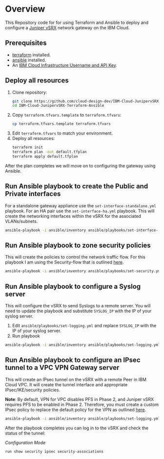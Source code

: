 # Overview
This Repository code for for using Terraform and Ansible to deploy and configure a [Juniper vSRX](https://cloud.ibm.com/docs/vsrx?topic=vsrx-about-ibm-cloud-juniper-vsrx)  network gateway on the IBM Cloud. 

## Prerequisites
 - [terraform](https://www.terraform.io/downloads.html) installed.
 - [ansible](https://docs.ansible.com/ansible/latest/installation_guide/intro_installation.html) installed.
 - An [IBM Cloud Infrastructure Username and API Key](https://cloud.ibm.com/docs/account?topic=account-classic_keys).

## Deploy all resources
1. Clone repository:
    ```sh
    git clone https://github.com/cloud-design-dev/IBM-Cloud-JunipervSRX-Terraform-Ansible.git
    cd IBM-Cloud-JunipervSRX-Terraform-Ansible
    ```
1. Copy `terraform.tfvars.template` to `terraform.tfvars`:
   ```sh
   cp terraform.tfvars.template terraform.tfvars
   ```
1. Edit `terraform.tfvars` to match your environment.
1. Deploy all resources:
   ```sh
   terraform init
   terraform plan -out default.tfplan 
   terraform apply default.tfplan
   ```

After the plan completes we will move on to configuring the gateway using Ansible. 

## Run Ansible playbook to create the Public and Private interfaces
For a standalone gateway appliance use the `set-interface-standalone.yml` playbook. For an HA pair use the `set-interface-ha.yml` playbook. This will create the networking interfaces within the vSRX for the associated VLANs/subnets.


```sh
ansible-playbook -i ansible/inventory ansible/playbooks/set-interface-[standalone/ha].yml
```
## Run Ansible playbook to zone security policies
This will create the policies to control the network traffic flow. For this playbook I am using the Security-flow that is outlined [here](https://cloud.ibm.com/docs/vsrx?topic=vsrx-creating-your-new-traffic-flows).

```sh
ansible-playbook -i ansible/inventory ansible/playbooks/set-security.yml
```

## Run Ansible playbook to configure a Syslog server
This will configure the vSRX to send Syslogs to a remote server. You will need to update the playbook and substitute `SYSLOG_IP` with the IP of your syslog server.

1. Edit `ansible/playbooks/set-logging.yml` and replace `SYSLOG_IP` with the IP of your syslog server.
1. Run playbook
```sh
ansible-playbook -i ansible/inventory ansible/playbooks/set-logging.yml
```

## Run Ansible playbook to configure an IPsec tunnel to a VPC VPN Gateway server
This will create an IPsec tunnel on the vSRX with a remote Peer in IBM Cloud VPC. It will create the tunnel interface and appropriate IPsec/IKE/security policies.

**Note**: By default, VPN for VPC disables PFS in Phase 2, and Juniper vSRX requires PFS to be enabled in Phase 2. Therefore, you must create a custom IPsec policy to replace the default policy for the VPN as outlined [here](https://cloud.ibm.com/docs/vpc?topic=vpc-juniper-vsrx-config#custom-ipsec-policy-with-vsrx). 

```sh
ansible-playbook -i ansible/inventory ansible/playbooks/set-logging.yml
```

After the playbook completes you can log in to the vSRX and check the status of the tunnel:

*Configuration Mode*
```sh
run show security ipsec security-associations 
```
